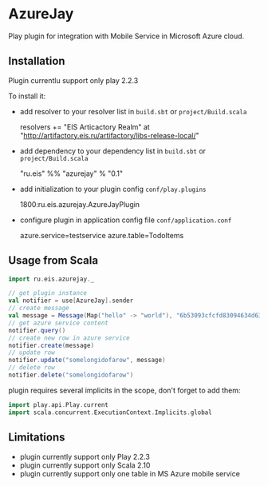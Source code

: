 # AzureJay

Play plugin for integration with Mobile Service in Microsoft Azure cloud.

## Installation

Plugin currentlu support only play 2.2.3

To install it:

* add resolver to your resolver list in ```build.sbt``` or ```project/Build.scala```

    resolvers += "EIS Articactory Realm" at "http://artifactory.eis.ru/artifactory/libs-release-local/"

* add dependency to your dependency list in ```build.sbt``` or ```project/Build.scala```

    "ru.eis" %% "azurejay" % "0.1"

* add initialization to your plugin config ```conf/play.plugins```

    1800:ru.eis.azurejay.AzureJayPlugin

* configure plugin in application config file ```conf/application.conf```

    azure.service=testservice
    azure.table=TodoItems

## Usage from Scala

```scala
import ru.eis.azurejay._

// get plugin instance
val notifier = use[AzureJay].sender
// create message
val message = Message(Map("hello" -> "world"), "6b53093cfcfd83094634d632a592eeb8374cc38f9721778c7103b772819f8071", DeviceType.Android)
// get azure service content
notifier.query()
// create new row in azure service
notifier.create(message)
// update row
notifier.update("somelongidofarow", message)
// delete row
notifier.delete("somelongidofarow")
```

plugin requires several implicits in the scope, don't forget to add them:

```scala
import play.api.Play.current
import scala.concurrent.ExecutionContext.Implicits.global
```

## Limitations

* plugin currently support only Play 2.2.3
* plugin currently support only Scala 2.10
* plugin currently support only one table in MS Azure mobile service


